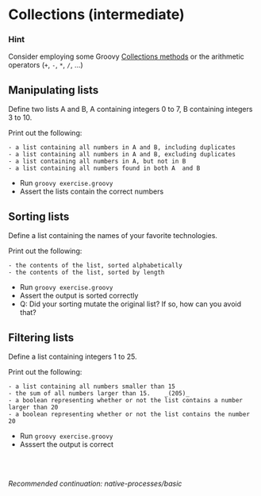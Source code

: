 # Collections (intermediate)

### Hint

Consider employing some Groovy [Collections methods](http://docs.groovy-lang.org/latest/html/groovy-jdk/java/util/Collection.html) or the arithmetic operators (`+`, `-`, `*`, `/`, ...)

## Manipulating lists

Define two lists A and B, A containing integers 0 to 7, B containing integers 3 to 10.

Print out the following:

    - a list containing all numbers in A and B, including duplicates
    - a list containing all numbers in A and B, excluding duplicates
    - a list containing all numbers in A, but not in B
    - a list containing all numbers found in both A  and B

- Run `groovy exercise.groovy`
- Assert the lists contain the correct numbers

## Sorting lists

Define a list containing the names of your favorite technologies.

Print out the following:

    - the contents of the list, sorted alphabetically
    - the contents of the list, sorted by length

- Run `groovy exercise.groovy`
- Assert the output is sorted correctly
- Q: Did your sorting mutate the original list? If so, how can you avoid that?

## Filtering lists

Define a list containing integers 1 to 25.

Print out the following:

    - a list containing all numbers smaller than 15
    - the sum of all numbers larger than 15.    _(205)_
    - a boolean representing whether or not the list contains a number larger than 20
    - a boolean representing whether or not the list contains the number 20

- Run `groovy exercise.groovy`
- Asssert the output is correct

<br>
<br>

_Recommended continuation: *native-processes/basic*_
